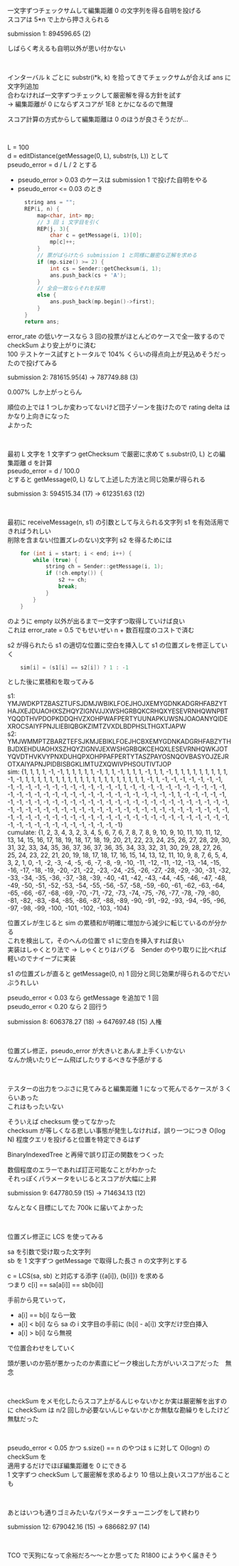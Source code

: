 一文字ずつチェックサムして編集距離 0 の文字列を得る自明を投げる  
スコアは 5*n で上から押さえられる

submission 1: 894596.65 (2)

しばらく考えるも自明以外が思い付かない

<br />

インターバル k ごとに substr(i*k, k) を拾ってきてチェックサムが合えば ans に文字列追加  
合わなければ一文字ずつチェックして厳密解を得る方針を試す  
→ 編集距離が 0 にならずスコアが 1E8 とかになるので無理  

スコア計算の方式からして編集距離は 0 のほうが良さそうだが…

<br />

L = 100  
d = editDistance(getMessage(0, L), substr(s, L)) として  
pseudo_error = d / L / 2 とする

* pseudo_error > 0.03 のケースは submission 1 で投げた自明をやる
* pseudo_error <= 0.03 のとき  
  ```cpp
	string ans = "";
	REP(i, n) {
		map<char, int> mp;
		// 3 回 i 文字目を引く
		REP(j, 3){
			char c = getMessage(i, 1)[0];
			mp[c]++;
		}
		// 票がばらけたら submission 1 と同様に厳密な正解を求める
		if (mp.size() >= 2) {
			int cs = Sender::getChecksum(i, 1);
			ans.push_back(cs + 'A');
		}
		// 全会一致ならそれを採用
		else {
			ans.push_back(mp.begin()->first);
		}
	}
	return ans;
	```

error_rate の低いケースなら 3 回の投票がほとんどのケースで全一致するので checkSum より安上がりに済む  
100 テストケース試すとトータルで 104% くらいの得点向上が見込めそうだったので投げてみる

submission 2: 781615.95(4) → 787749.88 (3)

0.007% しか上がっとらん

順位の上では 1 つしか変わってないけど団子ゾーンを抜けたので rating delta はかなり上向きになった  
よかった

<br />

最初 L 文字を 1 文字ずつ getChecksum で厳密に求めて s.substr(0, L) との編集距離 d を計算  
pseudo_error = d / 100.0  
とすると getMessage(0, L) なして上述した方法と同じ効果が得られる  

submission 3: 594515.34 (17) → 612351.63 (12)

<br />

最初に receiveMessage(n, s1) の引数として与えられる文字列 s1 を有効活用できればうれしい  
削除を含まない(位置ズレのない)文字列 s2 を得るためには 
```cpp
	for (int i = start; i < end; i++) {
		while (true) {
			string ch = Sender::getMessage(i, 1);
			if (!ch.empty()) {
				s2 += ch;
				break;
			}
		}
	}
```
のように empty 以外が出るまで一文字ずつ取得していけば良い  
これは error_rate = 0.5 でもせいぜい n + 数百程度のコストで済む

s2 が得られたら s1 の適切な位置に空白を挿入して s1 の位置ズレを修正していく  
```cpp
	sim[i] = (s1[i] == s2[i]) ? 1 : -1  
```
とした後に累積和を取ってみる  

s1: YMJWDKPTZBASZTUFSJDMJWBIKLFOEJHOJXEMYGDNKADGRHFABZYTHAJXEJDUAOHXSZHQYZIGNVJJXWSHGRBQKCRHQXYESEVRNHQWNPBTYQQDTHVPDOPKDDQHVZXOHPWAFPERTYUUNAPKUWSNJOAOANYQIDEXROCSAIYFPNJLIEBIQBGKZIMTZVXDLBDPHSLTHGXTJAPW  
s2: YMJWMMPTZBARZTEFSJKMJEBIKLFOEJHCBXEMYGDNKADGRHFABZYTHBJDXEHDUAOHXSZHQYZIGNVJEXWSHGRBQKCEHQXLESEVRNHQWKJOTYQVDTHVKVYPNXDUHQPXOHPPAFPERTYTASZPAYOSNQOVBASYOJZEJROTXAIYAPNJPIDBISBGKLIMTUZXQWIVPHSOUTIVTJOP  
sim: {1, 1, 1, 1, -1, -1, 1, 1, 1, 1, 1, -1, 1, 1, -1, 1, 1, 1, -1, 1, 1, -1, 1, 1, 1, 1, 1, 1, 1, 1, 1, -1, -1, 1, 1, 1, 1, 1, 1, 1, 1, 1, 1, 1, 1, 1, 1, 1, 1, 1, 1, 1, 1, -1, 1, -1, -1, -1, -1, -1, -1, -1, -1, -1, -1, -1, -1, -1, -1, -1, -1, -1, -1, -1, -1, 1, -1, -1, -1, -1, -1, -1, -1, -1, -1, -1, -1, -1, -1, -1, -1, -1, -1, -1, -1, -1, -1, -1, -1, -1, -1, -1, -1, -1, -1, -1, 1, -1, -1, -1, -1, -1, -1, -1, -1, -1, -1, -1, -1, -1, -1, -1, -1, -1, -1, -1, -1, -1, -1, -1, -1, -1, -1, -1, -1, -1, -1, -1, -1, -1, -1, -1, -1, -1, -1, -1, -1, -1, -1, -1, -1, -1, -1, -1, -1, -1, -1, -1, -1, -1, -1, -1, -1, -1, -1, -1, -1, -1, -1, -1, -1, -1, -1, -1, -1, -1, -1, -1, -1, -1, -1, -1, -1, -1, -1, -1, -1, -1, -1, -1, -1, -1, -1, -1, -1, -1, -1, -1, -1, -1}  
cumulate: {1, 2, 3, 4, 3, 2, 3, 4, 5, 6, 7, 6, 7, 8, 7, 8, 9, 10, 9, 10, 11, 10, 11, 12, 13, 14, 15, 16, 17, 18, 19, 18, 17, 18, 19, 20, 21, 22, 23, 24, 25, 26, 27, 28, 29, 30, 31, 32, 33, 34, 35, 36, 37, 36, 37, 36, 35, 34, 33, 32, 31, 30, 29, 28, 27, 26, 25, 24, 23, 22, 21, 20, 19, 18, 17, 18, 17, 16, 15, 14, 13, 12, 11, 10, 9, 8, 7, 6, 5, 4, 3, 2, 1, 0, -1, -2, -3, -4, -5, -6, -7, -8, -9, -10, -11, -12, -11, -12, -13, -14, -15, -16, -17, -18, -19, -20, -21, -22, -23, -24, -25, -26, -27, -28, -29, -30, -31, -32, -33, -34, -35, -36, -37, -38, -39, -40, -41, -42, -43, -44, -45, -46, -47, -48, -49, -50, -51, -52, -53, -54, -55, -56, -57, -58, -59, -60, -61, -62, -63, -64, -65, -66, -67, -68, -69, -70, -71, -72, -73, -74, -75, -76, -77, -78, -79, -80, -81, -82, -83, -84, -85, -86, -87, -88, -89, -90, -91, -92, -93, -94, -95, -96, -97, -98, -99, -100, -101, -102, -103, -104}  

位置ズレが生じると sim の累積和が明確に増加から減少に転じているのが分かる  
これを検出して，そのへんの位置で s1 に空白を挿入すれば良い  
実装はしゃくとり法で → しゃくとりはバグる　Sender のやり取りに比べれば軽いのでナイーブに実装

s1 の位置ズレが直ると getMessage(0, n) 1 回分と同じ効果が得られるのでだいぶうれしい

pseudo_error < 0.03 なら getMessage を追加で 1 回  
pseudo_error < 0.20 なら 2 回行う

submission 8: 606378.27 (18) → 647697.48 (15)
人権

<br />

位置ズレ修正，pseudo_error が大きいとあんま上手くいかない  
なんか焼いたりビーム飛ばしたりするべきな予感がする

<br />

テスターの出力をつぶさに見てみると編集距離 1 になって死んでるケースが 3 くらいあった  
これはもったいない

そういえば checksum 使ってなかった  
checksum が等しくなる悲しい事態が発生しなければ，誤り一つにつき O(log N) 程度クエリを投げると位置を特定できるはず

BinaryIndexedTree と再帰で誤り訂正の関数をつくった

数個程度のエラーであれば訂正可能なことがわかった  
それっぽくパラメータをいじるとスコアが大幅に上昇

submission 9: 647780.59 (15) → 714634.13 (12)

なんとなく目標にしてた 700k に届いてよかった

<br />

位置ズレ修正に LCS を使ってみる

sa を引数で受け取った文字列  
sb を 1 文字ずつ getMessage で取得した長さ n の文字列とする

c = LCS(sa, sb) と対応する添字 ({a[i]}, {b[i]}) を求める  
つまり c[i] == sa[a[i]] == sb[b[i]]

手前から見ていって，  
* a[i] == b[i] なら一致
* a[i] < b[i] なら sa の i 文字目の手前に (b[i] - a[i]) 文字だけ空白挿入
* a[i] > b[i] なら無視

で位置合わせをしていく

頭が悪いのか筋が悪かったのか素直にピーク検出した方がいいスコアだった　無念

<br />

checkSum をメモ化したらスコア上がるんじゃないかとか実は厳密解を出すのに checkSum は n/2 回しか必要ないんじゃないかとか無駄な勘繰りをしたけど無駄だった

<br />

pseudo_error < 0.05 かつ s.size() == n のやつは s に対して O(logn) の checkSum を  
適用するだけでほぼ編集距離を 0 にできる  
1 文字ずつ checkSum して厳密解を求めるより 10 倍以上良いスコアが出ることも

<br />

あとはいつも通りゴミみたいなパラメータチューニングをして終わり

submission 12: 679042.16 (15) → 686682.97 (14)

<br />

TCO で天狗になって余裕だろ～～とか思ってた R1800 にようやく届きそう